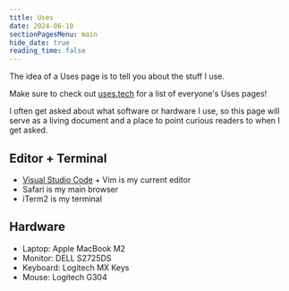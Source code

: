```yaml
---
title: Uses
date: 2024-06-10
sectionPagesMenu: main
hide_date: true
reading_time: false
---
```


The idea of a Uses page is to tell you about the stuff I use.

Make sure to check out [uses.tech](https://uses.tech/) for a list of everyone's Uses pages!

I often get asked about what software or hardware I use, so this page will serve as a living document and a place to point curious readers to when I get asked.

## Editor + Terminal

- [Visual Studio Code](https://code.visualstudio.com/) + Vim is my current editor
- Safari is my main browser
- iTerm2 is my terminal

## Hardware

- Laptop: Apple MacBook M2
- Monitor: DELL S2725DS
- Keyboard: Logitech MX Keys
- Mouse: Logitech G304
